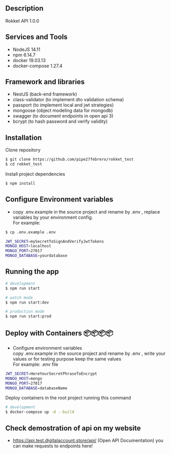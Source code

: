 ## Description

Rokket API 1.0.0
## Services and Tools
   
  - NodeJS 14.11 </br>
  - npm 6.14.7 </br>
  - docker 19.03.13 </br>
  - docker-compose 1.27.4
## Framework and libraries
  - NestJS (back-end framework)
  - class-validator (to implement dto validation schema)
  - passport (to implement local and jwt strategies)
  - mongoose (object modeling data for mongodb)
  - swagger (to document endpoints in open api 3)
  - bcrypt (to hash password and verify validity)
## Installation
Clone repository
```bash
$ git clone https://github.com/pipe27febrero/rokket_test
$ cd rokket_test
```
Install project dependencies 
```bash
$ npm install
```
## Configure Environment variables </br>
  - copy .env.example in the source project and rename by .env , replace variables by your environment config. </br>
      For example: </br>
```bash
$ cp .env.example .env
````
```bash
JWT_SECRET=mySecretToSignAndVerifyJwtTokens
MONGO_HOST=localhost
MONGO_PORT=27017
MONGO_DATABASE=yourdatabase
```

## Running the app

```bash
# development
$ npm run start

# watch mode
$ npm run start:dev

# production mode
$ npm run start:prod
```
## Deploy with Containers 📦📦📦📦
- Configure environment variables </br>
    copy .env.example in the source project and rename by .env , write your values or for testing purpose keep the same values </br>
For example: .env file </br>

```bash
JWT_SECRET=HereYourSecretPhraseToEncrypt
MONGO_HOST=mongo
MONGO_PORT=27017
MONGO_DATABASE=databaseName
```
Deploy containers in the root project running this command
```bash
# development
$ docker-compose up -d --build
```
## Check demostration of api on my website
   - https://api.test.digitalaccount.store/api/   (Open API Documentation) you can make requests to endpoints here!
